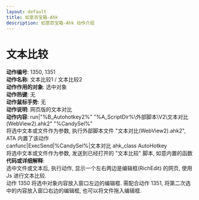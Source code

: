 ```yaml
---
layout: default
title: 如意百宝箱-Ahk
description: 如意百宝箱-Ahk 动作介绍
---
```

<link rel="stylesheet" href="../actions/css/atom-one-light.min.css">
<script src="../actions/js/highlight.min.js"></script>
<script>hljs.highlightAll();</script>

# [](#header-2) 文本比较
**动作编号**: 1350, 1351  
**动作名称**: 文本比较1 / 文本比较2  
**动作作用的对象**: 选中对象  
**动作热键**: 无  
**动作鼠标手势**: 无  
**动作说明**: 网页版的文本对比  
**动作内容**: run|"%B_Autohotkey2%" "%A_ScriptDir%\外部脚本\V2\文本对比(WebView2).ahk2" "%CandySel%"  
将选中文本或文件作为参数, 执行外部脚本文件 "文本对比(WebView2).ahk2", ATA 内置了该动作  
canfunc|ExecSend|%CandySel%|文本对比 ahk_class AutoHotkey  
将选中文本或文件作为参数, 发送到已经打开的 "文本比较" 脚本, 如意内置的函数  
**代码或详细解释**:  
选中文件或文本后, 执行动作, 显示一个左右两边是编辑框(RichEdit) 的网页, 使用 Js 进行文本比较.  
动作 1350 将选中对象内容放入窗口左边的编辑框. 需配合动作 1351, 将第二次选中的内容放入窗口右边的编辑框, 也可以将文件拖入编辑框.  
